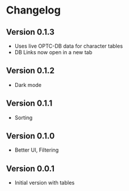 # Changelog

## Version 0.1.3
* Uses live OPTC-DB data for character tables
* DB Links now open in a new tab

## Version 0.1.2
* Dark mode

## Version 0.1.1
* Sorting

## Version 0.1.0
* Better UI, Filtering

## Version 0.0.1
* Initial version with tables

